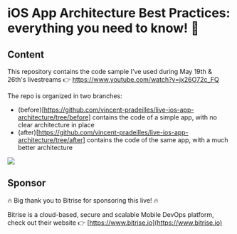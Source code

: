 # iOS App Architecture Best Practices: everything you need to know! 🚀

## Content

This repository contains the code sample I've used during May 19th & 26th's livestreams 👉 https://www.youtube.com/watch?v=jx26O72c_FQ

The repo is organized in two branches:

* (before)[https://github.com/vincent-pradeilles/live-ios-app-architecture/tree/before] contains the code of a simple app, with no clear architecture in place
* (after)[https://github.com/vincent-pradeilles/live-ios-app-architecture/tree/after] contains the code of the same app, with a much better architecture

[![](https://img.youtube.com/vi/jx26O72c_FQ/0.jpg)](https://www.youtube.com/watch?v=jx26O72c_FQ)

## Sponsor

🔥 Big thank you to Bitrise for sponsoring this live! 🔥

Bitrise is a cloud-based, secure and scalable Mobile DevOps platform, check out their website 👉 [https://www.bitrise.io](https://www.bitrise.io)
